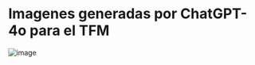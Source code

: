 # Imagenes generadas por ChatGPT-4o para el TFM

![image](https://github.com/user-attachments/assets/5837199b-66ba-4433-b4f9-44c610a50d1b)
